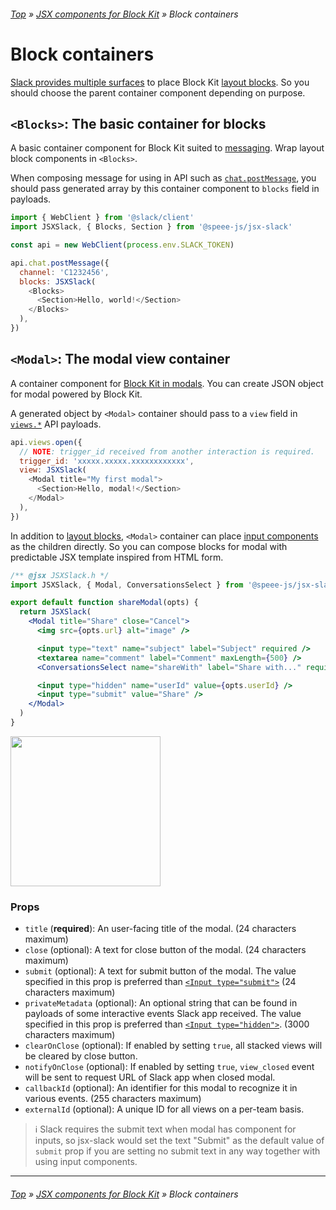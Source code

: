 ###### [Top](../README.md) &raquo; [JSX components for Block Kit](jsx-components-for-block-kit.md) &raquo; Block containers

# Block containers

[Slack provides multiple surfaces](https://api.slack.com/block-kit/surfaces) to place Block Kit [layout blocks](layout-blocks.md). So you should choose the parent container component depending on purpose.

## <a name="blocks" id="blocks"></a> `<Blocks>`: The basic container for blocks

A basic container component for Block Kit suited to [messaging](https://api.slack.com/block-kit/surfaces/messages). Wrap layout block components in `<Blocks>`.

When composing message for using in API such as [`chat.postMessage`](https://api.slack.com/methods/chat.postMessage), you should pass generated array by this container component to `blocks` field in payloads.

```javascript
import { WebClient } from '@slack/client'
import JSXSlack, { Blocks, Section } from '@speee-js/jsx-slack'

const api = new WebClient(process.env.SLACK_TOKEN)

api.chat.postMessage({
  channel: 'C1232456',
  blocks: JSXSlack(
    <Blocks>
      <Section>Hello, world!</Section>
    </Blocks>
  ),
})
```

## <a name="modal" id="modal"></a> `<Modal>`: The modal view container

A container component for [Block Kit in modals](https://api.slack.com/block-kit/surfaces/modals). You can create JSON object for modal powered by Block Kit.

A generated object by `<Modal>` container should pass to a `view` field in [`views.*`](https://api.slack.com/methods/views.open) API payloads.

```javascript
api.views.open({
  // NOTE: trigger_id received from another interaction is required.
  trigger_id: 'xxxxx.xxxxx.xxxxxxxxxxxx',
  view: JSXSlack(
    <Modal title="My first modal">
      <Section>Hello, modal!</Section>
    </Modal>
  ),
})
```

In addition to [layout blocks](layout-blocks.md), `<Modal>` container can place [input components](block-elements.md#input-components-for-modal) as the children directly. So you can compose blocks for modal with predictable JSX template inspired from HTML form.

```jsx
/** @jsx JSXSlack.h */
import JSXSlack, { Modal, ConversationsSelect } from '@speee-js/jsx-slack'

export default function shareModal(opts) {
  return JSXSlack(
    <Modal title="Share" close="Cancel">
      <img src={opts.url} alt="image" />

      <input type="text" name="subject" label="Subject" required />
      <textarea name="comment" label="Comment" maxLength={500} />
      <ConversationsSelect name="shareWith" label="Share with..." required />

      <input type="hidden" name="userId" value={opts.userId} />
      <input type="submit" value="Share" />
    </Modal>
  )
}
```

[<img src="https://raw.githubusercontent.com/speee/jsx-slack/master/docs/preview-btn.svg?sanitize=true" width="240" />](https://api.slack.com/tools/block-kit-builder?blocks=%5B%7B%22type%22%3A%22image%22%2C%22alt_text%22%3A%22image%22%2C%22image_url%22%3A%22https%3A%2F%2Fsource.unsplash.com%2Frandom%2F1200x400%22%7D%2C%7B%22type%22%3A%22input%22%2C%22label%22%3A%7B%22type%22%3A%22plain_text%22%2C%22text%22%3A%22Subject%22%2C%22emoji%22%3Atrue%7D%2C%22optional%22%3Afalse%2C%22element%22%3A%7B%22type%22%3A%22plain_text_input%22%2C%22action_id%22%3A%22subject%22%7D%7D%2C%7B%22type%22%3A%22input%22%2C%22label%22%3A%7B%22type%22%3A%22plain_text%22%2C%22text%22%3A%22Comment%22%2C%22emoji%22%3Atrue%7D%2C%22optional%22%3Atrue%2C%22element%22%3A%7B%22type%22%3A%22plain_text_input%22%2C%22action_id%22%3A%22comment%22%2C%22multiline%22%3Atrue%2C%22max_length%22%3A500%7D%7D%2C%7B%22type%22%3A%22input%22%2C%22label%22%3A%7B%22type%22%3A%22plain_text%22%2C%22text%22%3A%22Share%20with...%22%2C%22emoji%22%3Atrue%7D%2C%22optional%22%3Afalse%2C%22element%22%3A%7B%22type%22%3A%22conversations_select%22%2C%22action_id%22%3A%22shareWith%22%7D%7D%5D&mode=modal)

### Props

- `title` (**required**): An user-facing title of the modal. (24 characters maximum)
- `close` (optional): A text for close button of the modal. (24 characters maximum)
- `submit` (optional): A text for submit button of the modal. The value specified in this prop is preferred than [`<Input type="submit">`](block-elements.md#input-submit) (24 characters maximum)
- `privateMetadata` (optional): An optional string that can be found in payloads of some interactive events Slack app received. The value specified in this prop is preferred than [`<Input type="hidden">`](block-elements.md#input-hidden). (3000 characters maximum)
- `clearOnClose` (optional): If enabled by setting `true`, all stacked views will be cleared by close button.
- `notifyOnClose` (optional): If enabled by setting `true`, `view_closed` event will be sent to request URL of Slack app when closed modal.
- `callbackId` (optional): An identifier for this modal to recognize it in various events. (255 characters maximum)
- `externalId` (optional): A unique ID for all views on a per-team basis.

> :information_source: Slack requires the submit text when modal has component for inputs, so jsx-slack would set the text "Submit" as the default value of `submit` prop if you are setting no submit text in any way together with using input components.

---

###### [Top](../README.md) &raquo; [JSX components for Block Kit](jsx-components-for-block-kit.md) &raquo; Block containers
